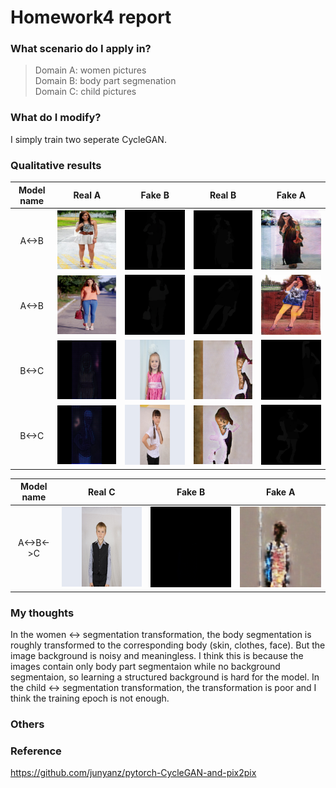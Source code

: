 # Homework4 report

### What scenario do I apply in?

>Domain A: women pictures   
>Domain B: body part segmenation  
>Domain C: child pictures    

### What do I modify? 

I simply train two seperate CycleGAN.

### Qualitative results
| Model name | Real A | Fake B | Real B | Fake A |
| :--------: | :----: | :----: | :----: | :----: |
| A<->B | ![](AB/1a.png) | ![](AB/1b.png) | ![](BA/1b.png) | ![](BA/1a.png) |
| A<->B | ![](AB/2a.png) | ![](AB/2b.png) | ![](BA/2b.png) | ![](BA/2a.png) |
| B<->C | ![](CB/1b.png) | ![](CB/1c.png) | ![](BC/1c.png) | ![](BC/1b.png) |
| B<->C | ![](CB/2b.png) | ![](CB/2c.png) | ![](BC/2c.png) | ![](BC/2b.png) |

| Model name | Real C | Fake B | Fake A |
| :--------: | :----: | :----: | :----: |
| A<->B<->C | ![](CBA/c.png) | ![](CBA/b.png) | ![](CBA/a.png) |


### My thoughts 

In the women <-> segmentation transformation, the body segmentation is roughly transformed to the corresponding body (skin, clothes, face). But the image background is noisy and meaningless. I think this is because the images contain only body part segmentaion while no background segmentaion, so learning a structured background is hard for the model. In the child <-> segmentation transformation, the transformation is poor and I think the training epoch is not enough. 

### Others

### Reference
https://github.com/junyanz/pytorch-CycleGAN-and-pix2pix

